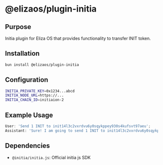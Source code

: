 # @elizaos/plugin-initia

## Purpose
Initia plugin for Eliza OS that provides functionality to transfer INIT token.

## Installation
```bash
bun install @elizaos/plugin-initia
```

## Configuration
```bash
INITIA_PRIVATE_KEY=0x1234...abcd
INITIA_NODE_URL=https://...
INITIA_CHAIN_ID=initiaion-2
```

## Example Usage
```typescript
User: 'Send 1 INIT to init14l3c2vxrdvu6y0sqykppey930s4kufsvt97aeu';
Assistant: 'Sure! I am going to send 1 INIT to init14l3c2vxrdvu6y0sqykppey930s4kufsvt97aeu';
```

## Dependencies
- `@initia/initia.js`: Official initia js SDK
